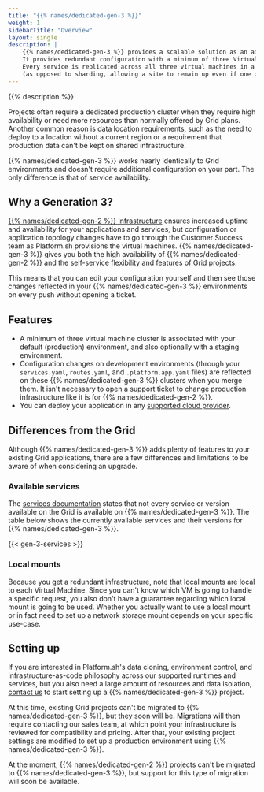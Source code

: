 ```yaml
---
title: "{{% names/dedicated-gen-3 %}}"
weight: 1
sidebarTitle: "Overview"
layout: single
description: |
    {{% names/dedicated-gen-3 %}} provides a scalable solution as an additional option on top of your existing Grid applications.
    It provides redundant configuration with a minimum of three Virtual Machine instances. 
    Every service is replicated across all three virtual machines in a failover configuration
    (as opposed to sharding, allowing a site to remain up even if one of the VMs is lost entirely).
---
```


{{% description %}}

Projects often require a dedicated production cluster when they require high availability
or need more resources than normally offered by Grid plans.
Another common reason is data location requirements,
such as the need to deploy to a location  without a current region
or a requirement that production data can't be kept on shared infrastructure.

{{% names/dedicated-gen-3 %}} works nearly identically to Grid environments and doesn't require additional configuration on your part. 
The only difference is that of service availability.

## Why a Generation 3?

[{{% names/dedicated-gen-2 %}} infrastructure](../../dedicated-gen-2/overview/_index.md) ensures increased uptime and availability for your applications and services,
but configuration or application topology changes have to go through the Customer Success team
as Platform.sh provisions the virtual machines.
{{% names/dedicated-gen-3 %}} gives you both the high availability of {{% names/dedicated-gen-2 %}}
and the self-service flexibility and features of Grid projects.

This means that you can edit your configuration yourself
 and then see those changes reflected in your {{% names/dedicated-gen-3 %}} environments on every push without opening a ticket.

## Features

- A minimum of three virtual machine cluster is associated with your default (production) environment, and also optionally with a staging environment.
- Configuration changes on development environments (through your `services.yaml`, `routes.yaml`, and `.platform.app.yaml` files) are reflected on these {{% names/dedicated-gen-3 %}} clusters when you merge them.
  It isn't necessary to open a support ticket to change production infrastructure like it is for {{% names/dedicated-gen-2 %}}. 
- You can deploy your application in any [supported cloud provider](../../development/faq.md#which-geographic-zones-does-platformsh-cover).

## Differences from the Grid

Although {{% names/dedicated-gen-3 %}} adds plenty of features to your existing Grid applications, there are a few differences and limitations to be aware of when considering an upgrade. 

### Available services

The [services documentation](../../add-services/_index.md) states that not every service or version available on the Grid is available on {{% names/dedicated-gen-3 %}}.
The table below shows the currently available services and their versions for {{% names/dedicated-gen-3 %}}.

{{< gen-3-services >}}

### Local mounts

Because you get a redundant infrastructure, note that local mounts are local to each Virtual Machine. Since you can't know which VM is going to handle a specific request, you also don't have a guarantee regarding which local mount is going to be used. Whether you actually want to use a local mount or in fact need to set up a network storage mount depends on your specific use-case.

## Setting up

If you are interested in Platform.sh's data cloning, environment control, and infrastructure-as-code philosophy across our supported runtimes and services, but you also need a large amount of resources and data isolation, [contact us](https://platform.sh/contact) to start setting up a {{% names/dedicated-gen-3 %}} project.

At this time, existing Grid projects can't be migrated to {{% names/dedicated-gen-3 %}}, but they soon will be.
Migrations will then require contacting our sales team, at which point your infrastructure is reviewed for compatibility and pricing.
After that, your existing project settings are modified to set up a production environment using {{% names/dedicated-gen-3 %}}. 

At the moment, {{% names/dedicated-gen-2 %}} projects can't be migrated to {{% names/dedicated-gen-3 %}},
but support for this type of migration will soon be available.
